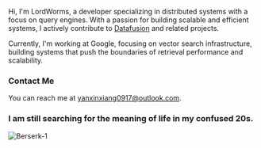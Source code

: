 Hi, I'm LordWorms, a developer specializing in distributed systems with a focus on query engines. With a passion for building scalable and efficient systems, I actively contribute to [Datafusion](https://github.com/apache/datafusion) and related projects.

Currently, I'm working at Google, focusing on vector search infrastructure, building systems that push the boundaries of retrieval performance and scalability.

### Contact Me

You can reach me at [yanxinxiang0917@outlook.com](mailto:yanxinxiang0917@outlook.com).

### I am still searching for the meaning of life in my confused 20s.

![Berserk-1](https://github.com/user-attachments/assets/c74b1c16-3522-4d7d-9646-ce372da79778)
